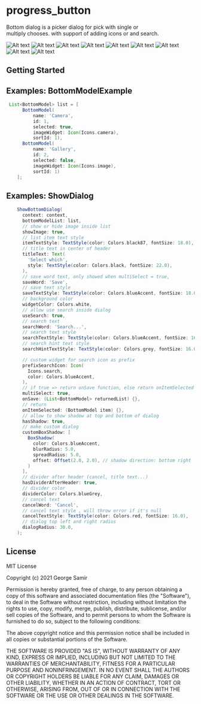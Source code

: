 # progress_button

Bottom dialog is a picker dialog for pick with single or  
multiply chooses. with support of adding icons or and search.

![Alt text](/screenShot/1.png=250x250?raw=true "1")
![Alt text](/screenShot/2.png=250x250?raw=true "2")
![Alt text](/screenShot/3.png=250x250?raw=true "3")
![Alt text](/screenShot/4.png=250x250?raw=true "4")
![Alt text](/screenShot/5.png=250x250?raw=true "5")
![Alt text](/screenShot/6.png=250x250?raw=true "6")
![Alt text](/screenShot/7.png=250x250?raw=true "7")
![Alt text](/screenShot/8.png=250x250?raw=true "8")
![Alt text](/screenShot/9.png=250x250?raw=true "9")

## Getting Started



## Examples: BottomModelExample
```groovy
 List<BottomModel> list = [
      BottomModel(
          name: 'Camera',
          id: 1,
          selected: true,
          imageWidget: Icon(Icons.camera),
          sortId: 1),
      BottomModel(
          name: 'Gallery',
          id: 2,
          selected: false,
          imageWidget: Icon(Icons.image),
          sortId: 1)
    ];
```
## Examples: ShowDialog
```groovy
    ShowBottomDialog(
      context: context,
      bottomModelList: list,
      // show or hide image inside list
      showImage: true,
      // list item text style
      itemTextStyle: TextStyle(color: Colors.black87, fontSize: 18.0),
      // title text in center of header
      titleText: Text(
        'Select which',
        style: TextStyle(color: Colors.black, fontSize: 22.0),
      ),
      // save word text, only showed when multiSelect = true,
      saveWord: 'Save',
      // save text style
      saveTextStyle: TextStyle(color: Colors.blueAccent, fontSize: 18.0),
      // background color
      widgetColor: Colors.white,
      // allow use search inside dialog
      useSearch: true,
      // search text
      searchWord: 'Search...',
      // search text style
      searchTextStyle: TextStyle(color: Colors.blueAccent, fontSize: 16.0),
      // search hint text style
      searchHintTextStyle: TextStyle(color: Colors.grey, fontSize: 16.0),

      // custom widget for search icon as prefix
      prefixSearchIcon: Icon(
        Icons.search,
        color: Colors.blueAccent,
      ),
      // if true => return onSave function, else return onItemSelected
      multiSelect: true,
      onSave: (List<BottomModel> returnedList) {},
      // return
      onItemSelected: (BottomModel item) {},
      // allow to show shadow at top and bottom of dialog
      hasShadow: true,
      // make custom dialog
      customBoxShadow: [
        BoxShadow(
          color: Colors.blueAccent,
          blurRadius: 5.0,
          spreadRadius: 5.0,
          offset: Offset(2.0, 2.0), // shadow direction: bottom right
        )
      ],
      // divider after header (cancel, title text...)
      hasDividerAfterHeader: true,
      // divider color
      dividerColor: Colors.blueGrey,
      // cancel text
      cancelWord: 'Cancel',
      // cancel text style , will throw error if it's null
      cancelTextStyle: TextStyle(color: Colors.red, fontSize: 16.0),
      // dialog top left and right radius
      dialogRadius: 30.0,
    );
```
License
--------
MIT License

Copyright (c) 2021 George Samir

Permission is hereby granted, free of charge, to any person obtaining a copy
of this software and associated documentation files (the "Software"), to deal
in the Software without restriction, including without limitation the rights
to use, copy, modify, merge, publish, distribute, sublicense, and/or sell
copies of the Software, and to permit persons to whom the Software is
furnished to do so, subject to the following conditions:

The above copyright notice and this permission notice shall be included in all
copies or substantial portions of the Software.

THE SOFTWARE IS PROVIDED "AS IS", WITHOUT WARRANTY OF ANY KIND, EXPRESS OR
IMPLIED, INCLUDING BUT NOT LIMITED TO THE WARRANTIES OF MERCHANTABILITY,
FITNESS FOR A PARTICULAR PURPOSE AND NONINFRINGEMENT. IN NO EVENT SHALL THE
AUTHORS OR COPYRIGHT HOLDERS BE LIABLE FOR ANY CLAIM, DAMAGES OR OTHER
LIABILITY, WHETHER IN AN ACTION OF CONTRACT, TORT OR OTHERWISE, ARISING FROM,
OUT OF OR IN CONNECTION WITH THE SOFTWARE OR THE USE OR OTHER DEALINGS IN THE
SOFTWARE.
